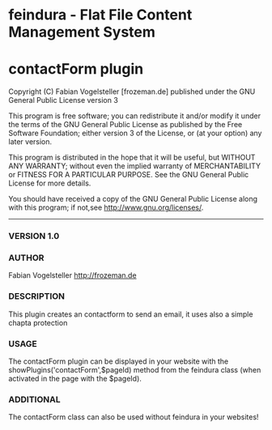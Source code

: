 feindura - Flat File Content Management System
==============================================
contactForm plugin
==============================================
Copyright (C) Fabian Vogelsteller [frozeman.de]
published under the GNU General Public License version 3

This program is free software;
you can redistribute it and/or modify it under the terms of the GNU General Public License as published by
the Free Software Foundation; either version 3 of the License, or (at your option) any later version.

This program is distributed in the hope that it will be useful, but WITHOUT ANY WARRANTY;
without even the implied warranty of MERCHANTABILITY or FITNESS FOR A PARTICULAR PURPOSE.
See the GNU General Public License for more details.

You should have received a copy of the GNU General Public License along with this program;
if not,see <http://www.gnu.org/licenses/>.
_____________________________________________

### VERSION 1.0

### AUTHOR
Fabian Vogelsteller <http://frozeman.de>


### DESCRIPTION
This plugin creates an contactform to send an email, it uses also a simple chapta protection


### USAGE
The contactForm plugin can be displayed in your website with the showPlugins('contactForm',$pageId) method from the feindura class (when activated in the page with the $pageId).

### ADDITIONAL
The contactForm class can also be used without feindura in your websites!